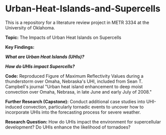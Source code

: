 # Urban-Heat-Islands-and-Supercells

This is a repository for a literature review project in METR 3334 at the University of Oklahoma.

**Topic:** The Impacts of Urban Heat Islands on Supercells

**Key Findings:**

***What are Urban Heat Islands (UHIs)?***


***How do UHIs impact Supercells?***

**Code:** Reproduced Figure of Maximum Reflectivity Values during a thunderstorm over Omaha, Nebraska's UHI, included from Sean T. Campbell's journal "Urban heat island enhancement to deep moist convection over Omaha, Nebrasa, in late June and early July of 2008."

**Further Research (Capstone):** Conduct additional case studies into UHI-induced convection, particularly tornadic events to uncover how to incorporate UHIs into the forecasting process for severe weather.

**Research Question:** How do UHIs impact the environment for supercellular development? Do UHIs enhance the likelihood of tornadoes?
